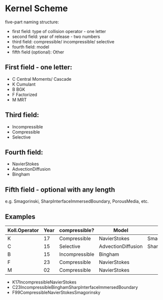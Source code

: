 <!-- SPDX-License-Identifier: GPL-3.0-or-later -->
<!-- SPDX-FileCopyrightText: Copyright © VirtualFluids Project contributors, see AUTHORS.md in root folder -->

# Kernel Scheme

five-part naming structure:

- first field: type of collision operator - one letter
- second field: year of release - two numbers
- third field: compressible/ incompressible/ selective
- fourth field: model
- fifth field (optional): Other

## First field - one letter:

- C Central Moments/ Cascade
- K Cumulant
- B BGK
- F Factorized
- M MRT

## Third field:
  
- Incompressible
- Compressible
- Selective

## Fourth field:

- NavierStokes
- AdvectionDiffusion
- Bingham

## Fifth field - optional with any length

e.g. Smagorinski, SharpInterfaceImmersedBoundary, PorousMedia, etc.


## Examples

| Koll.Operator | Year 	| compressible?  | Model                | MISC                           |
|--------------	|------	|----------------|----------------------|--------------------------------|
| K            	| 17   	| Compressible   | NavierStokes         | Smagorinski                    |
| C            	| 15   	| Selective      | AdvectionDiffusion   | SharpInterfaceImmersedBoundary |
| B            	| 15   	| Incompressible | Bingham              |                                |
| F            	| 23   	| Compressible   | NavierStokes         |                                |
| M            	| 02   	| Compressible   | NavierStokes         |                                |


- K17IncompressibleNavierStokes
- C23IncompressibleBinghamSharpInterfaceImmersedBoundary
- F99CompressibleNavierStokesSmagorinsky
